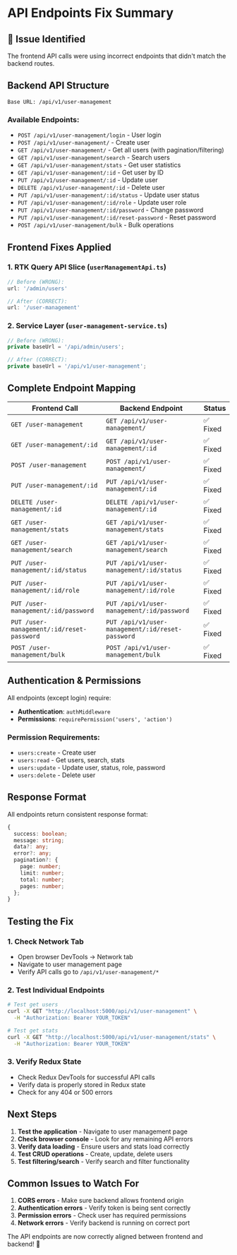 # API Endpoints Fix Summary

## 🚨 **Issue Identified**
The frontend API calls were using incorrect endpoints that didn't match the backend routes.

## **Backend API Structure**
```
Base URL: /api/v1/user-management
```

### **Available Endpoints:**
- `POST /api/v1/user-management/login` - User login
- `POST /api/v1/user-management/` - Create user
- `GET /api/v1/user-management/` - Get all users (with pagination/filtering)
- `GET /api/v1/user-management/search` - Search users
- `GET /api/v1/user-management/stats` - Get user statistics
- `GET /api/v1/user-management/:id` - Get user by ID
- `PUT /api/v1/user-management/:id` - Update user
- `DELETE /api/v1/user-management/:id` - Delete user
- `PUT /api/v1/user-management/:id/status` - Update user status
- `PUT /api/v1/user-management/:id/role` - Update user role
- `PUT /api/v1/user-management/:id/password` - Change password
- `PUT /api/v1/user-management/:id/reset-password` - Reset password
- `POST /api/v1/user-management/bulk` - Bulk operations

## **Frontend Fixes Applied**

### **1. RTK Query API Slice (`userManagementApi.ts`)**
```typescript
// Before (WRONG):
url: '/admin/users'

// After (CORRECT):
url: '/user-management'
```

### **2. Service Layer (`user-management-service.ts`)**
```typescript
// Before (WRONG):
private baseUrl = '/api/admin/users';

// After (CORRECT):
private baseUrl = '/api/v1/user-management';
```

## **Complete Endpoint Mapping**

| Frontend Call | Backend Endpoint | Status |
|---------------|------------------|---------|
| `GET /user-management` | `GET /api/v1/user-management/` | ✅ Fixed |
| `GET /user-management/:id` | `GET /api/v1/user-management/:id` | ✅ Fixed |
| `POST /user-management` | `POST /api/v1/user-management/` | ✅ Fixed |
| `PUT /user-management/:id` | `PUT /api/v1/user-management/:id` | ✅ Fixed |
| `DELETE /user-management/:id` | `DELETE /api/v1/user-management/:id` | ✅ Fixed |
| `GET /user-management/stats` | `GET /api/v1/user-management/stats` | ✅ Fixed |
| `GET /user-management/search` | `GET /api/v1/user-management/search` | ✅ Fixed |
| `PUT /user-management/:id/status` | `PUT /api/v1/user-management/:id/status` | ✅ Fixed |
| `PUT /user-management/:id/role` | `PUT /api/v1/user-management/:id/role` | ✅ Fixed |
| `PUT /user-management/:id/password` | `PUT /api/v1/user-management/:id/password` | ✅ Fixed |
| `PUT /user-management/:id/reset-password` | `PUT /api/v1/user-management/:id/reset-password` | ✅ Fixed |
| `POST /user-management/bulk` | `POST /api/v1/user-management/bulk` | ✅ Fixed |

## **Authentication & Permissions**

All endpoints (except login) require:
- **Authentication**: `authMiddleware`
- **Permissions**: `requirePermission('users', 'action')`

### **Permission Requirements:**
- `users:create` - Create user
- `users:read` - Get users, search, stats
- `users:update` - Update user, status, role, password
- `users:delete` - Delete user

## **Response Format**

All endpoints return consistent response format:
```typescript
{
  success: boolean;
  message: string;
  data?: any;
  error?: any;
  pagination?: {
    page: number;
    limit: number;
    total: number;
    pages: number;
  };
}
```

## **Testing the Fix**

### **1. Check Network Tab**
- Open browser DevTools → Network tab
- Navigate to user management page
- Verify API calls go to `/api/v1/user-management/*`

### **2. Test Individual Endpoints**
```bash
# Test get users
curl -X GET "http://localhost:5000/api/v1/user-management" \
  -H "Authorization: Bearer YOUR_TOKEN"

# Test get stats
curl -X GET "http://localhost:5000/api/v1/user-management/stats" \
  -H "Authorization: Bearer YOUR_TOKEN"
```

### **3. Verify Redux State**
- Check Redux DevTools for successful API calls
- Verify data is properly stored in Redux state
- Check for any 404 or 500 errors

## **Next Steps**

1. **Test the application** - Navigate to user management page
2. **Check browser console** - Look for any remaining API errors
3. **Verify data loading** - Ensure users and stats load correctly
4. **Test CRUD operations** - Create, update, delete users
5. **Test filtering/search** - Verify search and filter functionality

## **Common Issues to Watch For**

1. **CORS errors** - Make sure backend allows frontend origin
2. **Authentication errors** - Verify token is being sent correctly
3. **Permission errors** - Check user has required permissions
4. **Network errors** - Verify backend is running on correct port

The API endpoints are now correctly aligned between frontend and backend! 🎉
